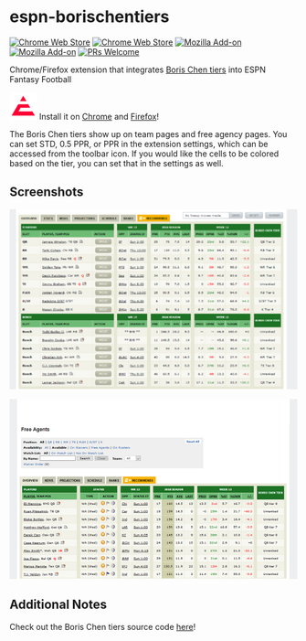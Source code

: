 # espn-borischentiers

[![Chrome Web Store](https://img.shields.io/chrome-web-store/v/jeepoadedgacclojbfelfglcpldddbpk.svg?style=flat-square)](https://chrome.google.com/webstore/detail/espn-boris-chen-tiers/jeepoadedgacclojbfelfglcpldddbpk) [![Chrome Web Store](https://img.shields.io/chrome-web-store/d/jeepoadedgacclojbfelfglcpldddbpk.svg?style=flat-square)](https://chrome.google.com/webstore/detail/espn-boris-chen-tiers/jeepoadedgacclojbfelfglcpldddbpk) [![Mozilla Add-on](https://img.shields.io/amo/v/espn-borischentiers.svg?style=flat-square)](https://addons.mozilla.org/en-US/firefox/addon/espn-borischentiers/) [![Mozilla Add-on](https://img.shields.io/amo/d/espn-borischentiers.svg?style=flat-square)](https://addons.mozilla.org/en-US/firefox/addon/espn-borischentiers/) [![PRs Welcome](https://img.shields.io/badge/PRs-welcome-brightgreen.svg?style=flat-square)](http://makeapullrequest.com)

Chrome/Firefox extension that integrates [Boris Chen tiers](http://www.borischen.co/) into ESPN Fantasy Football

![](https://raw.githubusercontent.com/abhinavk99/espn-borischentiers/master/icons/icon-48.png) Install it on [Chrome](https://chrome.google.com/webstore/detail/espn-boris-chen-tiers/jeepoadedgacclojbfelfglcpldddbpk) and [Firefox](https://addons.mozilla.org/en-US/firefox/addon/espn-borischentiers/)!

The Boris Chen tiers show up on team pages and free agency pages. You can set STD, 0.5 PPR, or PPR in the extension settings, which can be accessed from the toolbar icon. If you would like the cells to be colored based on the tier, you can set that in the settings as well.

## Screenshots

![](https://raw.githubusercontent.com/abhinavk99/espn-borischentiers/master/screenshots/teampage.PNG)

![](https://raw.githubusercontent.com/abhinavk99/espn-borischentiers/master/screenshots/freeagency.PNG)

## Additional Notes

Check out the Boris Chen tiers source code [here](https://github.com/borisachen/fftiers)!
